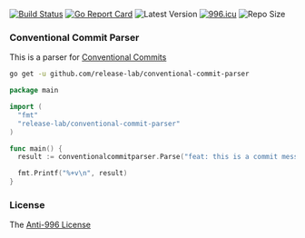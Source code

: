 [![Build Status](https://github.com/release-lab/conventional-commit-parser/workflows/ci/badge.svg)](https://github.com/release-lab/conventional-commit-parser/actions)
[![Go Report Card](https://goreportcard.com/badge/github.com/release-lab/conventional-commit-parser)](https://goreportcard.com/report/github.com/release-lab/conventional-commit-parser)
![Latest Version](https://img.shields.io/github/v/release/release-lab/conventional-commit-parser.svg)
[![996.icu](https://img.shields.io/badge/link-996.icu-red.svg)](https://996.icu)
![Repo Size](https://img.shields.io/github/repo-size/release-lab/conventional-commit-parser.svg)

### Conventional Commit Parser

This is a parser for [Conventional Commits](https://www.conventionalcommits.org/en/v1.0.0/)

```bash
go get -u github.com/release-lab/conventional-commit-parser
```

```go
package main

import (
  "fmt"
  "release-lab/conventional-commit-parser"
)

func main() {
  result := conventionalcommitparser.Parse("feat: this is a commit message")

  fmt.Printf("%+v\n", result)
}
```

### License

The [Anti-996 License](LICENSE)
